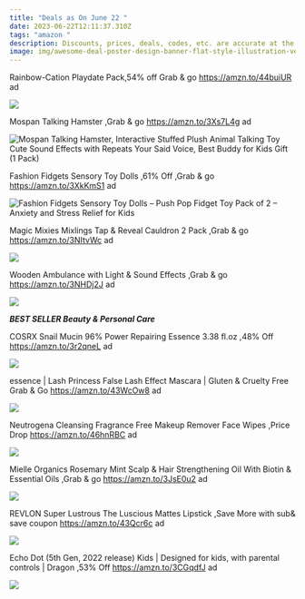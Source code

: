 ```yaml
---
title: "Deals as On June 22 "
date: 2023-06-22T12:11:37.310Z
tags: "amazon "
description: Discounts, prices, deals, codes, etc. are accurate at the time posted only.
image: img/awesome-deal-poster-design-banner-flat-style-illustration-vector.jpg
---
```

Rainbow-Cation Playdate Pack,54% off Grab & go https://amzn.to/44buiUR ad

![](https://m.media-amazon.com/images/I/81qH+lNEPUL._AC_SL1500_.jpg)

Mospan Talking Hamster ,Grab & go https://amzn.to/3Xs7L4g ad

![Mospan Talking Hamster, Interactive Stuffed Plush Animal Talking Toy Cute Sound Effects with Repeats Your Said Voice, Best Buddy for Kids Gift (1 Pack)](https://m.media-amazon.com/images/I/71vJPVsG0IL.__AC_SX300_SY300_QL70_FMwebp_.jpg)

<!--StartFragment-->

Fashion Fidgets Sensory Toy Dolls ,61% Off ,Grab & go https://amzn.to/3XkKmS1 ad

![Fashion Fidgets Sensory Toy Dolls – Push Pop Fidget Toy Pack of 2 – Anxiety and Stress Relief for Kids](https://m.media-amazon.com/images/I/81tBcK9a3tL._AC_UL320_.jpg)

Magic Mixies Mixlings Tap & Reveal Cauldron 2 Pack ,Grab & go https://amzn.to/3NItvWc ad

![](https://m.media-amazon.com/images/I/61iDVw66zeL._AC_SL1500_.jpg)

Wooden Ambulance with Light & Sound Effects ,Grab & go https://amzn.to/3NHDj2J ad

![](https://m.media-amazon.com/images/I/81wsfIp6rxL._AC_SL1500_.jpg)

***BEST SELLER  Beauty & Personal Care***

COSRX Snail Mucin 96% Power Repairing Essence 3.38 fl.oz ,48% Off https://amzn.to/3r2qneL ad

![](https://m.media-amazon.com/images/I/51IF5kpotSL._SL1500_.jpg)

essence | Lash Princess False Lash Effect Mascara | Gluten & Cruelty Free Grab & Go https://amzn.to/43WcOw8 ad

![](https://m.media-amazon.com/images/I/81Leh4n3IxL._SL1500_.jpg)

Neutrogena Cleansing Fragrance Free Makeup Remover Face Wipes ,Price Drop https://amzn.to/46hnRBC ad

![](https://m.media-amazon.com/images/I/71PXjjbQCzL._SL1500_.jpg)

Mielle Organics Rosemary Mint Scalp & Hair Strengthening Oil With Biotin & Essential Oils ,Grab & go https://amzn.to/3JsE0u2 ad

![](https://m.media-amazon.com/images/I/61ijcIHUbbL._SL1500_.jpg)

REVLON Super Lustrous The Luscious Mattes Lipstick ,Save More with sub& save coupon https://amzn.to/43Qcr6c ad

![](https://m.media-amazon.com/images/I/91aqSz9JmjL._SL1500_.jpg)

Echo Dot (5th Gen, 2022 release) Kids | Designed for kids, with parental controls | Dragon ,53% Off https://amzn.to/3CGqdfJ ad

![](https://m.media-amazon.com/images/I/71o6p+xF5aL._AC_SL1000_.jpg)

<!--EndFragment-->